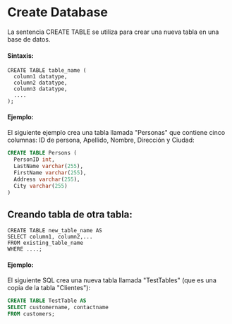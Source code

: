 # Create Database

La sentencia CREATE TABLE se utiliza para crear una nueva tabla en una base de datos.

#### Sintaxis:

```ssh
CREATE TABLE table_name (
  column1 datatype,
  column2 datatype,
  column3 datatype,
  ....
);
```

#### Ejemplo:

El siguiente ejemplo crea una tabla llamada "Personas" que contiene cinco columnas: ID de persona, Apellido, Nombre, Dirección y Ciudad:

```sql
CREATE TABLE Persons (
  PersonID int,
  LastName varchar(255),
  FirstName varchar(255),
  Address varchar(255),
  City varchar(255)
)
```

## Creando tabla de otra tabla:

```ssh
CREATE TABLE new_table_name AS
SELECT column1, column2,...
FROM existing_table_name
WHERE ....;
```

#### Ejemplo:

El siguiente SQL crea una nueva tabla llamada "TestTables" (que es una copia de la tabla "Clientes"): 

```sql
CREATE TABLE TestTable AS
SELECT customername, contactname
FROM customers;
```
